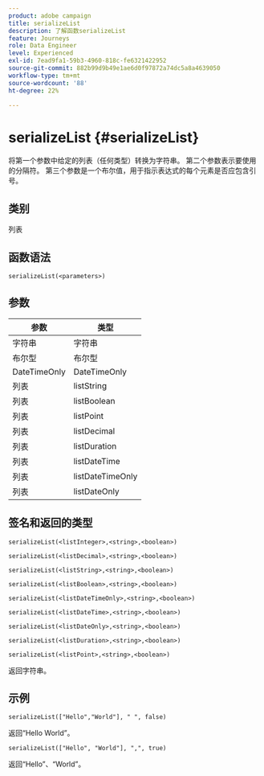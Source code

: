 ```yaml
---
product: adobe campaign
title: serializeList
description: 了解函数serializeList
feature: Journeys
role: Data Engineer
level: Experienced
exl-id: 7ead9fa1-59b3-4960-818c-fe6321422952
source-git-commit: 882b99d9b49e1ae6d0f97872a74dc5a8a4639050
workflow-type: tm+mt
source-wordcount: '88'
ht-degree: 22%

---
```


# serializeList {#serializeList}

将第一个参数中给定的列表（任何类型）转换为字符串。 第二个参数表示要使用的分隔符。 第三个参数是一个布尔值，用于指示表达式的每个元素是否应包含引号。

## 类别

列表

## 函数语法

`serializeList(<parameters>)`

## 参数

| 参数 | 类型 |
|-----------|------------------|
| 字符串 | 字符串 |
| 布尔型 | 布尔型 |
| DateTimeOnly | DateTimeOnly |
| 列表 | listString |
| 列表 | listBoolean |
| 列表 | listPoint |
| 列表 | listDecimal |
| 列表 | listDuration |
| 列表 | listDateTime |
| 列表 | listDateTimeOnly |
| 列表 | listDateOnly |

## 签名和返回的类型

`serializeList(<listInteger>,<string>,<boolean>)`

`serializeList(<listDecimal>,<string>,<boolean>)`

`serializeList(<listString>,<string>,<boolean>)`

`serializeList(<listBoolean>,<string>,<boolean>)`

`serializeList(<listDateTimeOnly>,<string>,<boolean>)`

`serializeList(<listDateTime>,<string>,<boolean>)`

`serializeList(<listDateOnly>,<string>,<boolean>)`

`serializeList(<listDuration>,<string>,<boolean>)`

`serializeList(<listPoint>,<string>,<boolean>)`

返回字符串。

## 示例

`serializeList(["Hello","World"], " ", false)`

返回“Hello World”。

`serializeList(["Hello", "World"], ",", true)`

返回“Hello”、“World”。
